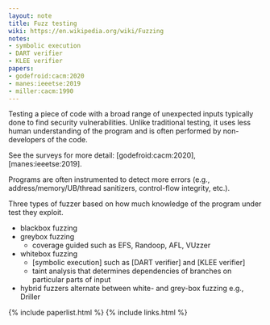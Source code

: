 ```yaml
---
layout: note
title: Fuzz testing
wiki: https://en.wikipedia.org/wiki/Fuzzing
notes:
- symbolic execution
- DART verifier
- KLEE verifier
papers:
- godefroid:cacm:2020
- manes:ieeetse:2019
- miller:cacm:1990
---
```


Testing a piece of code with a broad range of
unexpected inputs typically done to find security
vulnerabilities.
Unlike traditional testing, it uses less human understanding
of the program and is often performed by non-developers of the code.

See the surveys for more detail: [godefroid:cacm:2020], [manes:ieeetse:2019].

Programs are often instrumented to detect more errors (e.g.,
address/memory/UB/thread sanitizers, control-flow integrity, etc.).

Three types of fuzzer based on how much knowledge of
the program under test they exploit.

- blackbox fuzzing
- greybox fuzzing
  - coverage guided such as EFS, Randoop, AFL, VUzzer
- whitebox fuzzing
  - [symbolic execution] such as [DART verifier] and [KLEE verifier]
  - taint analysis that determines dependencies of branches on
    particular parts of input
- hybrid fuzzers alternate between white- and grey-box fuzzing
  e.g., Driller



{% include paperlist.html %}
{% include links.html %}
